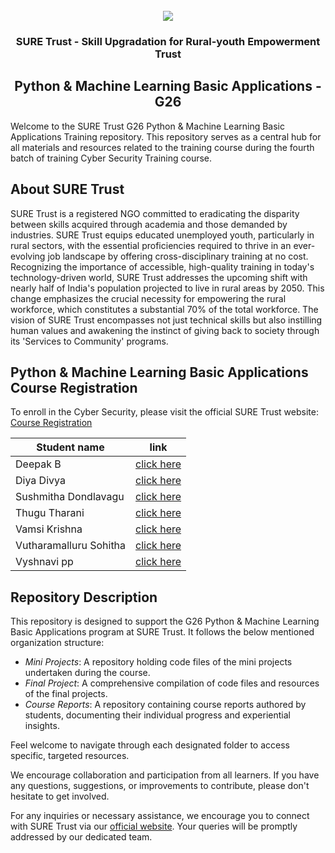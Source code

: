 <!-- PROJECT LOGO -->
<br />

<div align="center">
   <img src='https://user-images.githubusercontent.com/73131499/166115643-d3187f47-d38f-41b2-ae42-5ecbbc60de14.png' />


<h3 align="center">SURE Trust - Skill Upgradation for Rural-youth Empowerment Trust</h3>
  <h2>  Python & Machine Learning Basic Applications - G26 </h2>
</div>

Welcome to the SURE Trust G26 Python & Machine Learning Basic Applications Training repository. This repository serves as a central hub for all materials and resources related to the training course during the fourth batch of training Cyber Security Training course.

## About SURE Trust

SURE Trust is a registered NGO committed to eradicating the disparity between skills acquired through academia and those demanded by industries. SURE Trust equips educated unemployed youth, particularly in rural sectors, with the essential proficiencies required to thrive in an ever-evolving job landscape by offering cross-disciplinary training at no cost. Recognizing the importance of accessible, high-quality training in today's technology-driven world, SURE Trust addresses the upcoming shift with nearly half of India's population projected to live in rural areas by 2050. This change emphasizes the crucial necessity for empowering the rural workforce, which constitutes a substantial 70% of the total workforce. The vision of SURE Trust encompasses not just technical skills but also instilling human values and awakening the instinct of giving back to society through its 'Services to Community' programs. 

## Python & Machine Learning Basic Applications Course Registration

To enroll in the Cyber Security, please visit the official SURE Trust website: [Course Registration](https://suretrustforruralyouth.com/courses)


|Student name|link|
|------------|----|
|Deepak B|[click here](https://github.com/sure-trust/G26_Python/blob/main/Course%20Reports/Deepak.B.md)|
|Diya Divya|[click here](https://github.com/sure-trust/G26_Python/blob/main/Course%20Reports/B.Divya.md)|
|Sushmitha Dondlavagu|[click here](https://github.com/sure-trust/G26_Python/blob/main/Course%20Reports/dondlavagusushmitha.md)|
|Thugu Tharani|[click here](https://github.com/sure-trust/G26_Python/blob/main/Course%20Reports/Thugu%20Tharani.md)|
|Vamsi Krishna|[click here](https://github.com/sure-trust/G26_Python/blob/main/Course%20Reports/CHOPPA%20VAMSI%20KRISHNA.md)|
|Vutharamalluru Sohitha|[click here](https://github.com/sure-trust/G26_Python/blob/main/Course%20Reports/Vutharamalluru%20Sohitha.md)|
|Vyshnavi pp|[click here](https://github.com/sure-trust/G26_Python/blob/main/Course%20Reports/Pacchipulusu%20Venga%20Vyshnavi.md)|

## Repository Description

This repository is designed to support the G26 Python & Machine Learning Basic Applications program at SURE Trust. It follows the below mentioned organization structure:

- *Mini Projects*: A repository holding code files of the mini projects undertaken during the course.
- *Final Project*: A comprehensive compilation of code files and resources of the final projects.
- *Course Reports*: A repository containing course reports authored by students, documenting their individual progress and experiential insights.

Feel welcome to navigate through each designated folder to access specific, targeted resources. 

We encourage collaboration and participation from all learners. If you have any questions, suggestions, or improvements to contribute, please don't hesitate to get involved.

For any inquiries or necessary assistance, we encourage you to connect with SURE Trust via our [official website](https://suretrustforruralyouth.com/). Your queries will be promptly addressed by our dedicated team.
